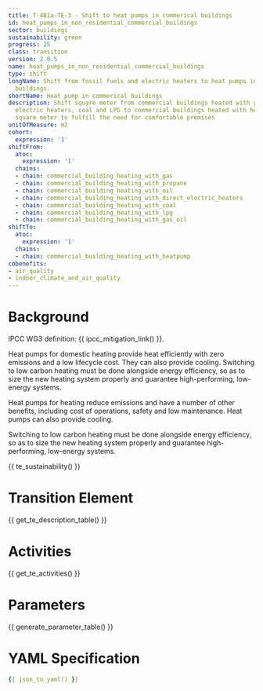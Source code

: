 ```yaml
---
title: T-4B1a-TE-3 - Shift to heat pumps in commerical buildings
id: heat_pumps_in_non_residential_commercial_buildings
sector: buildings
sustainability: green
progress: 25
class: transition
version: 2.0.5
name: heat_pumps_in_non_residential_commercial_buildings
type: shift
longName: Shift from fossil fuels and electric heaters to heat pumps in commerical
  buildings.
shortName: Heat pump in commerical buildings
description: Shift square meter from commercial buildings heated with gas, oil, direct
  electric heaters, coal and LPG to commercial buildings heated with heat pumps in
  square meter to fulfill the need for comfortable premises
unitOfMeasure: m2
cohort:
  expression: '1'
shiftFrom:
  atoc:
    expression: '1'
  chains:
  - chain: commercial_building_heating_with_gas
  - chain: commercial_building_heating_with_propane
  - chain: commercial_building_heating_with_oil
  - chain: commercial_building_heating_with_direct_electric_heaters
  - chain: commercial_building_heating_with_coal
  - chain: commercial_building_heating_with_lpg
  - chain: commercial_building_heating_with_gas_oil
shiftTo:
  atoc:
    expression: '1'
  chains:
  - chain: commercial_building_heating_with_heatpump
cobenefits:
- air_quality
- indoor_climate_and_air_quality
---
```

# Background

IPCC WG3 definition: {{ ipcc_mitigation_link() }}.

Heat pumps for domestic heating provide heat efficiently with zero emissions and a low lifecycle cost. They can also provide cooling. Switching to low carbon heating must be done alongside energy efficiency, so as to size the new heating system properly and guarantee high-performing, low-energy systems.

Heat pumps for heating reduce emissions and have a number of other benefits, including cost of operations, safety and low maintenance. Heat pumps can also provide cooling.

Switching to low carbon heating must be done alongside energy efficiency, so as to size the new heating system properly and guarantee high-performing, low-energy systems.


{{ te_sustainability() }}

# Transition Element

{{ get_te_description_table() }}




# Activities

{{ get_te_activities() }}


# Parameters

{{ generate_parameter_table() }}


# YAML Specification

```yaml
{{ json_to_yaml() }}
```
